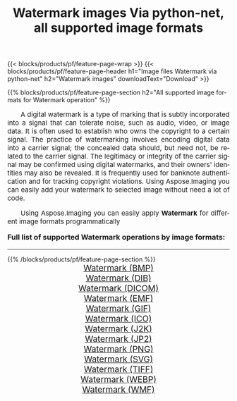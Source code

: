 ﻿---
title: Watermark images Via python-net, all supported image formats 
weight: 3920
url: /python-net/watermark/ 
lang: en
langdirlevel: 2
locales: zh-hans,ja,it,ru,de,es,fr,nl,id,lt,pl,pt,vi,tr,ko,zh-hant,ar,hi,th,sv,cs,uk,he
description: Using Aspose.Imaging you can easily Watermark images Via python-net
---

{{< blocks/products/pf/feature-page-wrap >}}
{{< blocks/products/pf/feature-page-header h1="Image files Watermark via python-net" h2="Watermark images" downloadText="Download" >}}


{{% blocks/products/pf/feature-page-section  h2="All supported image formats for Watermark operation" %}}
<p align="justify" style="text-indent:2em;font-size:15px;">
A digital watermark is a type of marking that is subtly incorporated into a signal that can tolerate noise, such as audio, video, or image data. It is often used to establish who owns the copyright to a certain signal. The practice of watermarking involves encoding digital data into a carrier signal; the concealed data should, but need not, be related to the carrier signal. The legitimacy or integrity of the carrier signal may be confirmed using digital watermarks, and their owners' identities may also be revealed. It is frequently used for banknote authentication and for tracking copyright violations. Using Aspose.Imaging you can easily add your watermark to selected image without need a lot of code.
</p>
<p align="justify" style="text-indent:2em;font-size:15px;">
Using Aspose.Imaging you can easily apply <b>Watermark</b> for different image formats programmatically
</p>
<h3 style="margin-top:16px;">
Full list of supported Watermark operations by image formats:
</h3>
<hr/>
{{% /blocks/products/pf/feature-page-section %}}
<div class="container-fluid productfamilypage bg-gray">
    <div class="convertypes bg-gray agp-content section">
        <div class="container">
		<div class="row other-converters" style="gap: 10px;font-size: 19px;text-align:center;">
		    <div class='col-md-3 other-converter remove-lp remove-rp'><a href="/imaging/python-net/watermark/bmp/" style="padding:15px;">Watermark (BMP)</a></div><div class='col-md-3 other-converter remove-lp remove-rp'><a href="/imaging/python-net/watermark/dib/" style="padding:15px;">Watermark (DIB)</a></div><div class='col-md-3 other-converter remove-lp remove-rp'><a href="/imaging/python-net/watermark/dicom/" style="padding:15px;">Watermark (DICOM)</a></div><div class='col-md-3 other-converter remove-lp remove-rp'><a href="/imaging/python-net/watermark/emf/" style="padding:15px;">Watermark (EMF)</a></div><div class='col-md-3 other-converter remove-lp remove-rp'><a href="/imaging/python-net/watermark/gif/" style="padding:15px;">Watermark (GIF)</a></div><div class='col-md-3 other-converter remove-lp remove-rp'><a href="/imaging/python-net/watermark/ico/" style="padding:15px;">Watermark (ICO)</a></div><div class='col-md-3 other-converter remove-lp remove-rp'><a href="/imaging/python-net/watermark/j2k/" style="padding:15px;">Watermark (J2K)</a></div><div class='col-md-3 other-converter remove-lp remove-rp'><a href="/imaging/python-net/watermark/jp2/" style="padding:15px;">Watermark (JP2)</a></div><div class='col-md-3 other-converter remove-lp remove-rp'><a href="/imaging/python-net/watermark/png/" style="padding:15px;">Watermark (PNG)</a></div><div class='col-md-3 other-converter remove-lp remove-rp'><a href="/imaging/python-net/watermark/svg/" style="padding:15px;">Watermark (SVG)</a></div><div class='col-md-3 other-converter remove-lp remove-rp'><a href="/imaging/python-net/watermark/tiff/" style="padding:15px;">Watermark (TIFF)</a></div><div class='col-md-3 other-converter remove-lp remove-rp'><a href="/imaging/python-net/watermark/webp/" style="padding:15px;">Watermark (WEBP)</a></div><div class='col-md-3 other-converter remove-lp remove-rp'><a href="/imaging/python-net/watermark/wmf/" style="padding:15px;">Watermark (WMF)</a></div>
                </div>
        </div>
    </div>
</div>
<br/>
